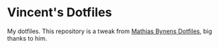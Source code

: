 # Vincent's Dotfiles
My dotfiles.
This repository is a tweak from [Mathias Bynens Dotfiles](https://github.com/mathiasbynens/dotfiles), big thanks to him.
